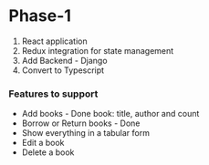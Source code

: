 # Phase-1
1) React application
2) Redux integration for state management
3) Add Backend - Django
4) Convert to Typescript

### Features to support
* Add books - Done
    book: title, author and count
* Borrow or Return books - Done
* Show everything in a tabular form
* Edit a book
* Delete a book